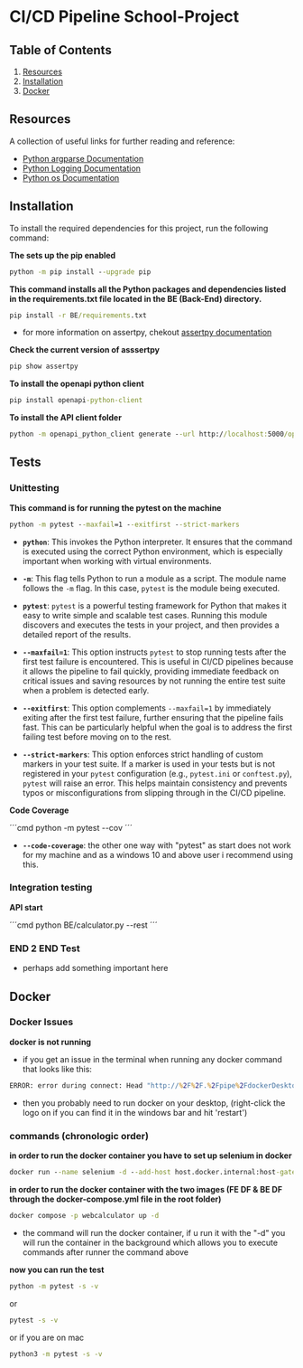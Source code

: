 # CI/CD Pipeline School-Project

## Table of Contents

1. [Resources](#resources)
2. [Installation](#installation)
3. [Docker](#Docker-Issues)


## Resources
A collection of useful links for further reading and reference:
- [Python argparse Documentation](https://docs.python.org/3/library/argparse.html)
- [Python Logging Documentation](https://docs.python.org/3/library/logging.html#logrecord-attributes)
- [Python os Documentation](https://docs.python.org/3/library/os.html)

## Installation
To install the required dependencies for this project, run the following command:


**The sets up the pip enabled**
```cmd
python -m pip install --upgrade pip
```

**This command installs all the Python packages and dependencies listed in the requirements.txt file located in the BE (Back-End) directory.**
```cmd
pip install -r BE/requirements.txt
```
- for more information on assertpy, chekout [assertpy documentation](https://pypi.org/project/assertpy/#description)

**Check the current version of asssertpy**
```cmd
pip show assertpy
```

**To install the openapi python client**
```cmd
pip install openapi-python-client
```

**To install the API client folder**
```cmd
python -m openapi_python_client generate --url http://localhost:5000/openapi.json
```





## Tests

### Unittesting

**This command is for running the pytest on the machine**
```cmd
python -m pytest --maxfail=1 --exitfirst --strict-markers
```

- **`python`**: This invokes the Python interpreter. It ensures that the command is executed using the correct Python environment, which is especially important when working with virtual environments.

- **`-m`**: This flag tells Python to run a module as a script. The module name follows the `-m` flag. In this case, `pytest` is the module being executed.

- **`pytest`**: `pytest` is a powerful testing framework for Python that makes it easy to write simple and scalable test cases. Running this module discovers and executes the tests in your project, and then provides a detailed report of the results.

- **`--maxfail=1`**: This option instructs `pytest` to stop running tests after the first test failure is encountered. This is useful in CI/CD pipelines because it allows the pipeline to fail quickly, providing immediate feedback on critical issues and saving resources by not running the entire test suite when a problem is detected early.

- **`--exitfirst`**: This option complements `--maxfail=1` by immediately exiting after the first test failure, further ensuring that the pipeline fails fast. This can be particularly helpful when the goal is to address the first failing test before moving on to the rest.

- **`--strict-markers`**: This option enforces strict handling of custom markers in your test suite. If a marker is used in your tests but is not registered in your `pytest` configuration (e.g., `pytest.ini` or `conftest.py`), `pytest` will raise an error. This helps maintain consistency and prevents typos or misconfigurations from slipping through in the CI/CD pipeline.



**Code Coverage**

´´´cmd
python -m pytest --cov
´´´

- **`--code-coverage`**: the other one way with "pytest" as start does not work for my machine and as a windows 10 and above user i recommend using this.

### Integration testing

**API start**

´´´cmd
python BE/calculator.py --rest
´´´


### END 2 END Test

- perhaps add something important here 




 ## Docker 


 ### Docker Issues

 **docker is not running**
 - if you get an issue in the terminal when running any docker command that looks like this:

 ```cmd
 ERROR: error during connect: Head "http://%2F%2F.%2Fpipe%2FdockerDesktopLinuxEngine/_ping": open //./pipe/dockerDesktopLinuxEngine: The system cannot find the file specified.¨
 ```
 - then you probably need to run docker on your desktop, (right-click the logo on if you can find it in the windows bar and hit 'restart')


### commands (chronologic order)

**in order to run the docker container you have to set up selenium in docker**
```cmd
docker run --name selenium -d --add-host host.docker.internal:host-gateway -p 4444:4444 -p 5900:5900 --shm-size="2g" selenium/standalone-chrome:4.2.1-20220531
```

**in order to run the docker container with the two images (FE DF & BE DF through the docker-compose.yml file in the root folder)**
```cmd
docker compose -p webcalculator up -d  
```
- the command will run the docker container, if u run it with the "-d" you will run the container in the background which allows you to execute commands after runner the command above

**now you can run the test**
```cmd
python -m pytest -s -v
```
or
```cmd
pytest -s -v
```
or if you are on mac
```cmd
python3 -m pytest -s -v
```